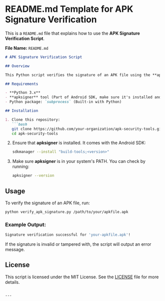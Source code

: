 # **README.md** Template for APK Signature Verification

This is a `README.md` file that explains how to use the **APK Signature Verification Script**.

**File Name:** `README.md`

```markdown
# APK Signature Verification Script

## Overview

This Python script verifies the signature of an APK file using the **apksigner** tool from the Android SDK. It checks if the APK has been tampered with by verifying its digital signature, ensuring the integrity and authenticity of the APK.

## Requirements

- **Python 3.x**
- **apksigner** tool (Part of Android SDK, make sure it's installed and in your PATH)
- Python package: `subprocess` (Built-in with Python)

## Installation

1. Clone this repository:
   ```bash
   git clone https://github.com/your-organization/apk-security-tools.git
   cd apk-security-tools
   ```

2. Ensure that **apksigner** is installed. It comes with the Android SDK:
   ```bash
   sdkmanager --install "build-tools;<version>"
   ```

3. Make sure **apksigner** is in your system's PATH. You can check by running:
   ```bash
   apksigner --version
   ```

## Usage

To verify the signature of an APK file, run:
```bash
python verify_apk_signature.py /path/to/your/apkfile.apk
```

### Example Output:
```bash
Signature verification successful for 'your-apkfile.apk'!
```

If the signature is invalid or tampered with, the script will output an error message.

## License

This script is licensed under the MIT License. See the [LICENSE](LICENSE) file for more details.
```

---

